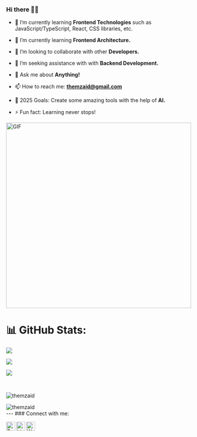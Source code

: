 ### Hi there 👋🏻

- 🔭 I’m currently learning **Frontend Technologies** such as JavaScript/TypeScript, React, CSS libraries, etc.
- 🌱 I’m currently learning **Frontend Architecture.**
- 👯 I’m looking to collaborate with other **Developers.**
- 🧐 I’m seeking assistance with with **Backend Development.**
- 💬 Ask me about **Anything!**
- 📫 How to reach me: **themzaid@gmail.com**

- 🥅 2025 Goals: Create some amazing tools with the help of **AI.**
- ⚡ Fun fact: Learning never stops!

<img alt="GIF" src="https://github.com/abhisheknaiidu/abhisheknaiidu/blob/master/code.gif?raw=true" width="500" />

<br>

# 📊 GitHub Stats:
![](https://github-readme-stats.vercel.app/api?username=themzaid&theme=dark&hide_border=false&include_all_commits=true&count_private=false)<br/>

![](https://nirzak-streak-stats.vercel.app/?user=themzaid&theme=dark&hide_border=false)<br/>

![](https://github-readme-stats.vercel.app/api/top-langs/?username=themzaid&theme=dark&hide_border=false&include_all_commits=true&count_private=false&layout=compact)

<br>

<p> <img src="https://komarev.com/ghpvc/?username=themzaid&label=Profile%20views&color=0e75b6&style=flat" alt="themzaid" /> </p>

<p><img align="left" src="https://github-readme-stats.vercel.app/api/top-langs?username=themzaid&show_icons=true&locale=en&layout=compact" alt="themzaid" /></p>

<br>
---
### Connect with me:

[<img align="left" alt="Twitter" width="24px" src="https://img.icons8.com/ios-filled/50/808080/twitterx--v1.png" />][twitter]
[<img align="left" alt="LinkedIn" width="24px" src="https://img.icons8.com/ios-filled/50/808080/linkedin.png" />][linkedin]
[<img align="left" alt="Website" width="24px" src="https://img.icons8.com/ios-filled/50/808080/internet.png" />][website]

[linkedin]: https://linkedin.com/in/themzaid
[website]: https://themzaid.com
[twitter]: https://twitter.com/themzaid
